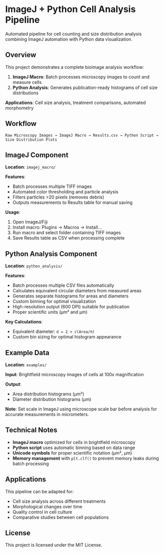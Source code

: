 # ImageJ + Python Cell Analysis Pipeline

Automated pipeline for cell counting and size distribution analysis combining ImageJ automation with Python data visualization.

## Overview

This project demonstrates a complete bioimage analysis workflow:

1. **ImageJ Macro**: Batch processes microscopy images to count and measure cells
2. **Python Analysis**: Generates publication-ready histograms of cell size distributions

**Applications**: Cell size analysis, treatment comparisons, automated morphometry

## Workflow

```
Raw Microscopy Images → ImageJ Macro → Results.csv → Python Script → Size Distribution Plots
```

## ImageJ Component

**Location**: `imagej_macro/`

**Features**:
- Batch processes multiple TIFF images
- Automated color thresholding and particle analysis  
- Filters particles >20 pixels (removes debris)
- Outputs measurements to Results table for manual saving

**Usage**:
1. Open ImageJ/Fiji
2. Install macro: Plugins → Macros → Install...
3. Run macro and select folder containing TIFF images
4. Save Results table as CSV when processing complete

## Python Analysis Component

**Location**: `python_analysis/`

**Features**:
- Batch processes multiple CSV files automatically
- Calculates equivalent circular diameters from measured areas
- Generates separate histograms for areas and diameters
- Custom binning for optimal visualization
- High-resolution output (600 DPI) suitable for publication
- Proper scientific units (μm² and μm)

**Key Calculations**:
- Equivalent diameter: `d = 2 × √(Area/π)`
- Custom bin sizing for optimal histogram appearance

## Example Data

**Location**: `examples/`

**Input**: Brightfield microscopy images of cells at 100x magnification

**Output**: 
- Area distribution histograms (μm²)
- Diameter distribution histograms (μm)

**Note**: Set scale in ImageJ using microscope scale bar before analysis for accurate measurements in micrometers.

## Technical Notes

- **ImageJ macro** optimized for cells in brightfield microscopy
- **Python script** uses automatic binning based on data range
- **Unicode symbols** for proper scientific notation (μm², μm)
- **Memory management** with `plt.clf()` to prevent memory leaks during batch processing

## Applications

This pipeline can be adapted for:
- Cell size analysis across different treatments
- Morphological changes over time
- Quality control in cell culture
- Comparative studies between cell populations

## License

This project is licensed under the MIT License.
